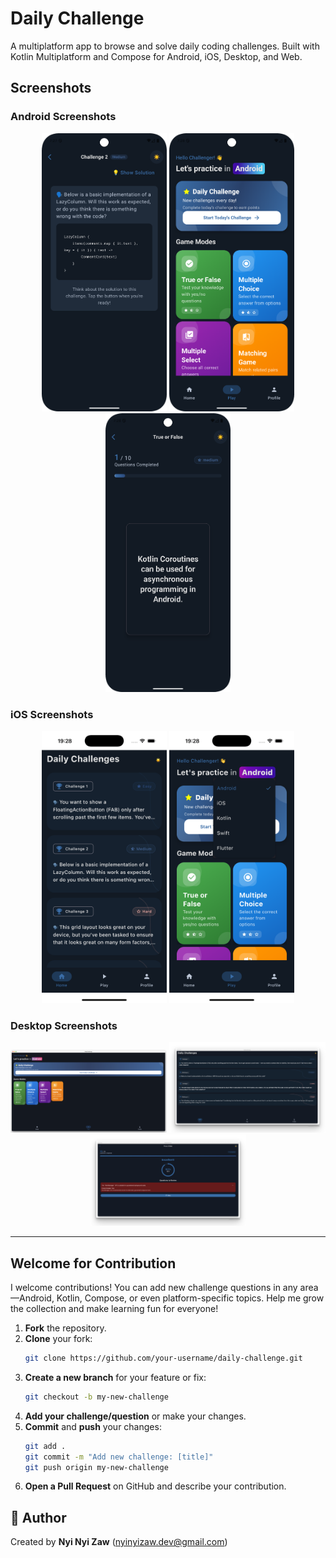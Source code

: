 # Daily Challenge

A multiplatform app to browse and solve daily coding challenges. Built with Kotlin Multiplatform and
Compose for Android, iOS, Desktop, and Web.

## Screenshots

### Android Screenshots

<div align="center">
  <img src="screenshots/Android1.png" alt="Android Screenshot 1" width="200">
  <img src="screenshots/Android2.png" alt="Android Screenshot 2" width="200">
  <img src="screenshots/Android3.png" alt="Android Screenshot 3" width="200">
</div>

### iOS Screenshots

<div align="center">
  <img src="screenshots/ios1.png" alt="iOS Screenshot 1" width="200">
  <img src="screenshots/ios2.png" alt="iOS Screenshot 2" width="200">
</div>

### Desktop Screenshots

<div align="center">
  <img src="screenshots/desktop1.png" alt="Desktop Screenshot 1" width="250">
  <img src="screenshots/desktop2.png" alt="Desktop Screenshot 2" width="250">
  <img src="screenshots/desktop3.png" alt="Desktop Screenshot 3" width="250">
</div>

---

## Welcome for Contribution

I welcome contributions! You can add new challenge questions in any area—Android, Kotlin, Compose,
or even platform-specific topics. Help me grow the collection and make learning fun for everyone!

1. **Fork** the repository.
2. **Clone** your fork:
   ```sh
   git clone https://github.com/your-username/daily-challenge.git
   ```
3. **Create a new branch** for your feature or fix:
   ```sh
   git checkout -b my-new-challenge
   ```
4. **Add your challenge/question** or make your changes.
5. **Commit** and **push** your changes:
   ```sh
   git add .
   git commit -m "Add new challenge: [title]"
   git push origin my-new-challenge
   ```
6. **Open a Pull Request** on GitHub and describe your contribution.

## 👤 Author

Created by **Nyi Nyi Zaw** (nyinyizaw.dev@gmail.com)